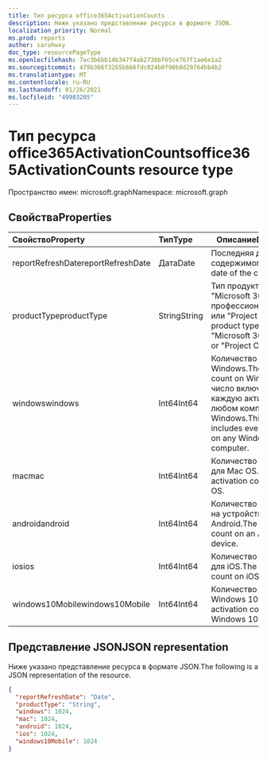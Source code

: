 ```yaml
---
title: Тип ресурса office365ActivationCounts
description: Ниже указано представление ресурса в формате JSON.
localization_priority: Normal
ms.prod: reports
author: sarahwxy
doc_type: resourcePageType
ms.openlocfilehash: 7ac3b6bb14b347f4ab273bbf65ce767f1ae6e1a2
ms.sourcegitcommit: 479b366f3265b666fdc024b0f90b8d29764bb4b2
ms.translationtype: MT
ms.contentlocale: ru-RU
ms.lasthandoff: 01/26/2021
ms.locfileid: "49983205"
---
```

# <a name="office365activationcounts-resource-type"></a><span data-ttu-id="53524-103">Тип ресурса office365ActivationCounts</span><span class="sxs-lookup"><span data-stu-id="53524-103">office365ActivationCounts resource type</span></span>

<span data-ttu-id="53524-104">Пространство имен: microsoft.graph</span><span class="sxs-lookup"><span data-stu-id="53524-104">Namespace: microsoft.graph</span></span>

## <a name="properties"></a><span data-ttu-id="53524-105">Свойства</span><span class="sxs-lookup"><span data-stu-id="53524-105">Properties</span></span>

| <span data-ttu-id="53524-106">Свойство</span><span class="sxs-lookup"><span data-stu-id="53524-106">Property</span></span>          | <span data-ttu-id="53524-107">Тип</span><span class="sxs-lookup"><span data-stu-id="53524-107">Type</span></span>   | <span data-ttu-id="53524-108">Описание</span><span class="sxs-lookup"><span data-stu-id="53524-108">Description</span></span>                              |
| :---------------- | :----- | ---------------------------------------- |
| <span data-ttu-id="53524-109">reportRefreshDate</span><span class="sxs-lookup"><span data-stu-id="53524-109">reportRefreshDate</span></span> | <span data-ttu-id="53524-110">Дата</span><span class="sxs-lookup"><span data-stu-id="53524-110">Date</span></span>   | <span data-ttu-id="53524-111">Последняя дата содержимого.</span><span class="sxs-lookup"><span data-stu-id="53524-111">The latest date of the content.</span></span>          |
| <span data-ttu-id="53524-112">productType</span><span class="sxs-lookup"><span data-stu-id="53524-112">productType</span></span>       | <span data-ttu-id="53524-113">String</span><span class="sxs-lookup"><span data-stu-id="53524-113">String</span></span> | <span data-ttu-id="53524-114">Тип продукта, например "Microsoft 365 профессиональныйplus" или "Project Client".</span><span class="sxs-lookup"><span data-stu-id="53524-114">The product type, such as "Microsoft 365 ProPlus" or "Project Client".</span></span> |
| <span data-ttu-id="53524-115">windows</span><span class="sxs-lookup"><span data-stu-id="53524-115">windows</span></span>           | <span data-ttu-id="53524-116">Int64</span><span class="sxs-lookup"><span data-stu-id="53524-116">Int64</span></span>  | <span data-ttu-id="53524-117">Количество активаций в Windows.</span><span class="sxs-lookup"><span data-stu-id="53524-117">The activation count on Windows.</span></span> <span data-ttu-id="53524-118">Это число включает каждую активацию на любом компьютере с Windows.</span><span class="sxs-lookup"><span data-stu-id="53524-118">This number includes every activation on any Windows computer.</span></span> |
| <span data-ttu-id="53524-119">mac</span><span class="sxs-lookup"><span data-stu-id="53524-119">mac</span></span>               | <span data-ttu-id="53524-120">Int64</span><span class="sxs-lookup"><span data-stu-id="53524-120">Int64</span></span>  | <span data-ttu-id="53524-121">Количество активаций для Mac OS.</span><span class="sxs-lookup"><span data-stu-id="53524-121">The activation count on Mac OS.</span></span>          |
| <span data-ttu-id="53524-122">android</span><span class="sxs-lookup"><span data-stu-id="53524-122">android</span></span>           | <span data-ttu-id="53524-123">Int64</span><span class="sxs-lookup"><span data-stu-id="53524-123">Int64</span></span>  | <span data-ttu-id="53524-124">Количество активаций на устройстве с Android.</span><span class="sxs-lookup"><span data-stu-id="53524-124">The activation count on an Android device.</span></span>  |
| <span data-ttu-id="53524-125">ios</span><span class="sxs-lookup"><span data-stu-id="53524-125">ios</span></span>               | <span data-ttu-id="53524-126">Int64</span><span class="sxs-lookup"><span data-stu-id="53524-126">Int64</span></span>  | <span data-ttu-id="53524-127">Количество активаций для iOS.</span><span class="sxs-lookup"><span data-stu-id="53524-127">The activation count on iOS.</span></span>             |
| <span data-ttu-id="53524-128">windows10Mobile</span><span class="sxs-lookup"><span data-stu-id="53524-128">windows10Mobile</span></span>   | <span data-ttu-id="53524-129">Int64</span><span class="sxs-lookup"><span data-stu-id="53524-129">Int64</span></span>  | <span data-ttu-id="53524-130">Количество активаций в Windows 10 Mobile.</span><span class="sxs-lookup"><span data-stu-id="53524-130">The activation count on Windows 10 mobile.</span></span> |

## <a name="json-representation"></a><span data-ttu-id="53524-131">Представление JSON</span><span class="sxs-lookup"><span data-stu-id="53524-131">JSON representation</span></span>

<span data-ttu-id="53524-132">Ниже указано представление ресурса в формате JSON.</span><span class="sxs-lookup"><span data-stu-id="53524-132">The following is a JSON representation of the resource.</span></span>

<!-- {
  "blockType": "resource",
  "@odata.type": "microsoft.graph.office365ActivationCounts"
} -->

```json
{
  "reportRefreshDate": "Date", 
  "productType": "String", 
  "windows": 1024, 
  "mac": 1024, 
  "android": 1024, 
  "ios": 1024, 
  "windows10Mobile": 1024
}
```


